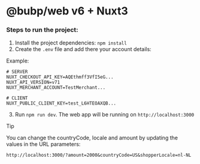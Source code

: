 # @bubp/web v6 + Nuxt3

### Steps to run the project:

1. Install the project dependencies: `npm install`
2. Create the `.env` file and add there your account details:

Example:
```
# SERVER 
NUXT_CHECKOUT_API_KEY=AQEthmff3VfI5eG...
NUXT_API_VERSION=v71
NUXT_MERCHANT_ACCOUNT=TestMerchant...

# CLIENT
NUXT_PUBLIC_CLIENT_KEY=test_L6HTEOAXQB...
```

3. Run `npm run dev`. The web app will be running on `http://localhost:3000`

> [!TIP]
> You can change the countryCode, locale and amount by updating the values in the URL parameters:
>
> `http://localhost:3000/?amount=2000&countryCode=US&shopperLocale=nl-NL`
